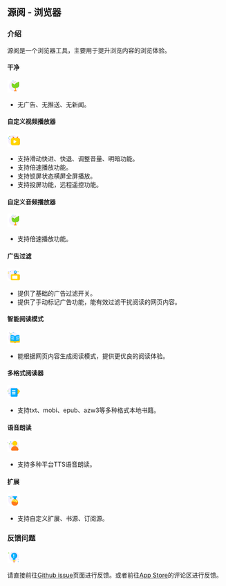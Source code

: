 ## 源阅 - 浏览器

### 介绍

源阅是一个浏览器工具，主要用于提升浏览内容的浏览体验。

#### 干净
<img src="images/成长.svg" alt="drawing" width="30"/>

* 无广告、无推送、无新闻。


#### 自定义视频播放器
<img src="images/直播.svg" alt="drawing" width="30"/>

* 支持滑动快进、快退、调整音量、明暗功能。
* 支持倍速播放功能。
* 支持锁屏状态横屏全屏播放。
* 支持投屏功能，远程遥控功能。

#### 自定义音频播放器
<img src="images/成长.svg" alt="drawing" width="30"/>

* 支持倍速播放功能。

#### 广告过滤
<img src="images/黑板.svg" alt="drawing" width="30"/>

* 提供了基础的广告过滤开关。
* 提供了手动标记广告功能，能有效过滤干扰阅读的网页内容。

#### 智能阅读模式
<img src="images/书籍.svg" alt="drawing" width="30"/>

* 能根据网页内容生成阅读模式，提供更优良的阅读体验。

#### 多格式阅读器
<img src="images/课单.svg" alt="drawing" width="30"/>

* 支持txt、mobi、epub、azw3等多种格式本地书籍。

#### 语音朗读
<img src="images/个人中心.svg" alt="drawing" width="30"/>

* 支持多种平台TTS语音朗读。

#### 扩展
<img src="images/化学.svg" alt="drawing" width="30"/>

* 支持自定义扩展、书源、订阅源。

### 反馈问题
<img src="images/方法.svg" alt="drawing" width="30"/>

请直接前往[Github issue](https://github.com/iSourceBrowser/iSourceBrowser.github.io/issues)页面进行反馈。或者前往[App Store]()的评论区进行反馈。

<script src="http://code.jquery.com/jquery-1.4.2.min.js"></script> <script> var x = document.getElementsByClassName("site-footer-credits"); setTimeout(() => { x[0].remove(); }, 10); </script>
